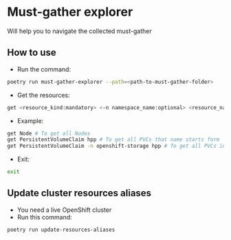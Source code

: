 # Must-gather explorer
Will help you to navigate the collected must-gather

## How to use
- Run the command:

```bash
poetry run must-gather-explorer --path=<path-to-must-gather-folder>
```
- Get the resources:
```bash
get <resource_kind:mandatory> <-n namespace_name:optional> <resource_name_starts_with:optional>
```
- Example:
```bash
get Node # To get all Nodes
get PersistentVolumeClaim hpp # To get all PVCs that name starts form 'hpp'
get PersistentVolumeClaim -n openshift-storage hpp # To get all PVCs in 'openshift-storage' namespace that name starts form 'hpp'
```
- Exit:
```bash
exit
```

## Update cluster resources aliases
- You need a live OpenShift cluster
- Run this command:

```bash
poetry run update-resources-aliases
```

